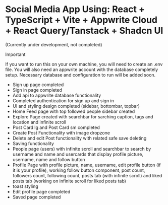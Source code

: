 # Social Media App Using: React + TypeScript + Vite + Appwrite Cloud + React Query/Tanstack + Shadcn UI

(Currently under development, not completed)

> [!IMPORTANT]
> If you want to run this on your own machine, you will need to create an .env file. You will also need an appwrite account with the database completely setup. Necessary database and configuration to run will be added soon.

- Sign up page completed
- Sign in page completed
- Add api to appwrite database functionality
- Completed authentication for sign up and sign in
- UI and styling design completed (sidebar, bottombar, topbar)
- Home Feed page with top followed people sidebar created
- Explore Page created with searchbar for sarching caption, tags and location and infinite scroll
- Post Card lg and Post Card sm completed
- Create Post Functionality with image dropzone
- Delete and edit Post functionality with related safe save deleting
- Saving functionality
- People page (users) with infinite scroll and searchbar to search by username and name and usercards that display profile picture, username, name and follow button
- Profile Page with profile picture, name, username, edit profile button (if it is your profile), working follow button component, post count, followers count, following count, posts tab (with infinite scroll) and liked posts tab (working on infinite scroll for liked posts tab)
- toast styling
- Edit profile page completed
- Saved page completed
